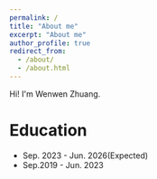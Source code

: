 ```yaml
---
permalink: /
title: "About me"
excerpt: "About me"
author_profile: true
redirect_from: 
  - /about/
  - /about.html
---
```


Hi! I'm Wenwen Zhuang.

# Education
- Sep. 2023 - Jun. 2026(Expected)
- Sep.2019 - Jun. 2023
